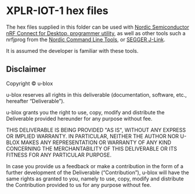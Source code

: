# XPLR-IOT-1 hex files

The hex files supplied in this folder can be used with [Nordic Semiconductor nRF Connect for Desktop, programmer utility](https://www.nordicsemi.com/Products/Development-tools/nrf-connect-for-desktop/), as well as other tools such a nrfjprog from the [Nordic Command Line Tools](https://www.nordicsemi.com/Products/Development-tools/nRF-Command-Line-Tools), or [SEGGER J-Link](https://www.segger.com/downloads/jlink/).

It is assumed the developer is familiar with these tools.

## Disclaimer
Copyright &copy; u-blox 

u-blox reserves all rights in this deliverable (documentation, software, etc.,
hereafter “Deliverable”). 

u-blox grants you the right to use, copy, modify and distribute the
Deliverable provided hereunder for any purpose without fee.

THIS DELIVERABLE IS BEING PROVIDED "AS IS", WITHOUT ANY EXPRESS OR IMPLIED
WARRANTY. IN PARTICULAR, NEITHER THE AUTHOR NOR U-BLOX MAKES ANY
REPRESENTATION OR WARRANTY OF ANY KIND CONCERNING THE MERCHANTABILITY OF THIS
DELIVERABLE OR ITS FITNESS FOR ANY PARTICULAR PURPOSE.

In case you provide us a feedback or make a contribution in the form of a
further development of the Deliverable (“Contribution”), u-blox will have the
same rights as granted to you, namely to use, copy, modify and distribute the
Contribution provided to us for any purpose without fee.
